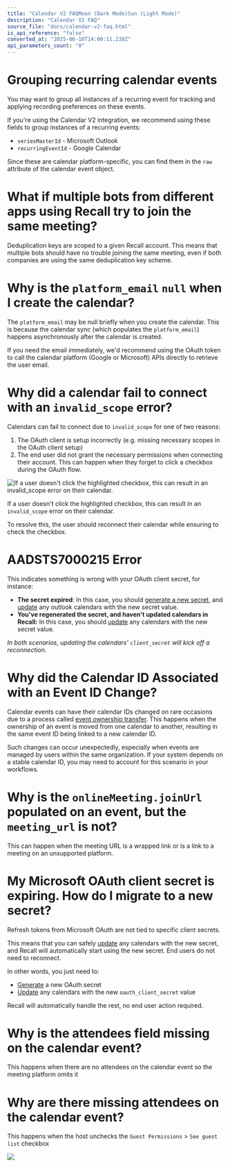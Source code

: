 ```yaml
---
title: "Calendar V2 FAQMoon (Dark Mode)Sun (Light Mode)"
description: "Calendar V2 FAQ"
source_file: "docs/calendar-v2-faq.html"
is_api_reference: "false"
converted_at: "2025-06-10T14:00:11.238Z"
api_parameters_count: "0"
---
```

# Grouping recurring calendar events

[](#grouping-recurring-calendar-events)

You may want to group all instances of a recurring event for tracking and applying recording preferences on these events.

If you're using the Calendar V2 integration, we recommend using these fields to group instances of a recurring events:
- `seriesMasterId` - Microsoft Outlook
- `recurringEventId` - Google Calendar

Since these are calendar platform-specific, you can find them in the `raw` attribute of the calendar event object.

# What if multiple bots from different apps using Recall try to join the same meeting?

[](#what-if-multiple-bots-from-different-apps-using-recall-try-to-join-the-same-meeting)

Deduplication keys are scoped to a given Recall account. This means that multiple bots should have no trouble joining the same meeting, even if both companies are using the same deduplication key scheme.

# Why is the `platform_email` `null` when I create the calendar?

[](#why-is-the-platform_email-null-when-i-create-the-calendar)

The `​platform­_email​` may be ​null​ briefly when you create the calendar. This is because the calendar sync (which populates the `​platform­_email​`) happens asynchronously after the calendar is created.

If you need the email immediately, we'd recommend using the OAuth token to call the calendar platform (Google or Microsoft) APIs directly to retrieve the user email.

# Why did a calendar fail to connect with an `invalid_scope` error?

[](#why-did-a-calendar-fail-to-connect-with-an-invalid_scope-error)

Calendars can fail to connect due to `invalid_scope` for one of two reasons:

1.  The OAuth client is setup incorrectly (e.g. missing necessary scopes in the OAuth client setup)
2.  The end user did not grant the necessary permissions when connecting their account. This can happen when they forget to click a checkbox during the OAuth flow.

![If a user doesn't click the highlighted checkbox, this can result in an `invalid_scope` error on their calendar.](https://files.readme.io/ecdc43a-calendar-integraiton-checkbox.png)

If a user doesn't click the highlighted checkbox, this can result in an `invalid_scope` error on their calendar.



To resolve this, the user should reconnect their calendar while ensuring to check the checkbox.



# AADSTS7000215 Error

[](#aadsts7000215-error)

This indicates something is wrong with your OAuth client secret, for instance:
- **The secret expired**: In this case, you should [generate a new secret](https://learn.microsoft.com/en-us/partner-center/marketplace-offers/create-or-update-client-ids-and-secrets#update-the-client-secret-associated-with-your-client-id), and [update](/reference/calendars_partial_update) any outlook calendars with the new secret value.
- **You've regenerated the secret, and haven't updated calendars in Recall:** In this case, you should [update](/reference/calendars_partial_update) any calendars with the new secret value.

*In both scenarios, updating the calendars' `client_secret` will kick off a reconnection.*

# Why did the Calendar ID Associated with an Event ID Change?

[](#why-did-the-calendar-id-associated-with-an-event-id-change)

Calendar events can have their calendar IDs changed on rare occasions due to a process called [event ownership transfer](https://support.google.com/calendar/answer/78739?hl=en&co=GENIE.Platform%3DDesktop). This happens when the ownership of an event is moved from one calendar to another, resulting in the same event ID being linked to a new calendar ID.

Such changes can occur unexpectedly, especially when events are managed by users within the same organization. If your system depends on a stable calendar ID, you may need to account for this scenario in your workflows.



# Why is the `onlineMeeting.joinUrl` populated on an event, but the `meeting_url` is not?

[](#why-is-the-onlinemeetingjoinurl-populated-on-an-event-but-the-meeting_url-is-not)

This can happen when the meeting URL is a wrapped link or is a link to a meeting on an unsupported platform.



# My Microsoft OAuth client secret is expiring. How do I migrate to a new secret?

[](#my-microsoft-oauth-client-secret-is-expiring-how-do-i-migrate-to-a-new-secret)

Refresh tokens from Microsoft OAuth are not tied to specific client secrets.

This means that you can safely [update](/reference/calendars_partial_update) any calendars with the new secret, and Recall will automatically start using the new secret. End users do not need to reconnect.

In other words, you just need to:
- [Generate](https://learn.microsoft.com/en-us/entra/identity/monitoring-health/recommendation-renew-expiring-application-credential?tabs=microsoft-entra-admin-center#action-plan) a new OAuth secret
- [Update](/reference/calendars_partial_update) any calendars with the new `oauth_client_secret` value

Recall will automatically handle the rest, no end user action required.



# Why is the attendees field missing on the calendar event?

[](#why-is-the-attendees-field-missing-on-the-calendar-event)

This happens when there are no attendees on the calendar event so the meeting platform omits it



# Why are there missing attendees on the calendar event?

[](#why-are-there-missing-attendees-on-the-calendar-event)

This happens when the host unchecks the `Guest Permissions` > `See guest list` checkbox

![](https://files.readme.io/feebf9e92a3e774cf827e7bb982ea94c35b5eb76e63207c8370e4c66cd06e340-CleanShot_2025-05-19_at_10.35.412x.png)
